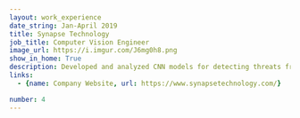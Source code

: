 ```yaml
---
layout: work_experience
date_string: Jan-April 2019
title: Synapse Technology
job_title: Computer Vision Engineer
image_url: https://i.imgur.com/J6mg0h8.png
show_in_home: True
description: Developed and analyzed CNN models for detecting threats from x-ray scans
links:
  - {name: Company Website, url: https://www.synapsetechnology.com/}

number: 4
---
```

